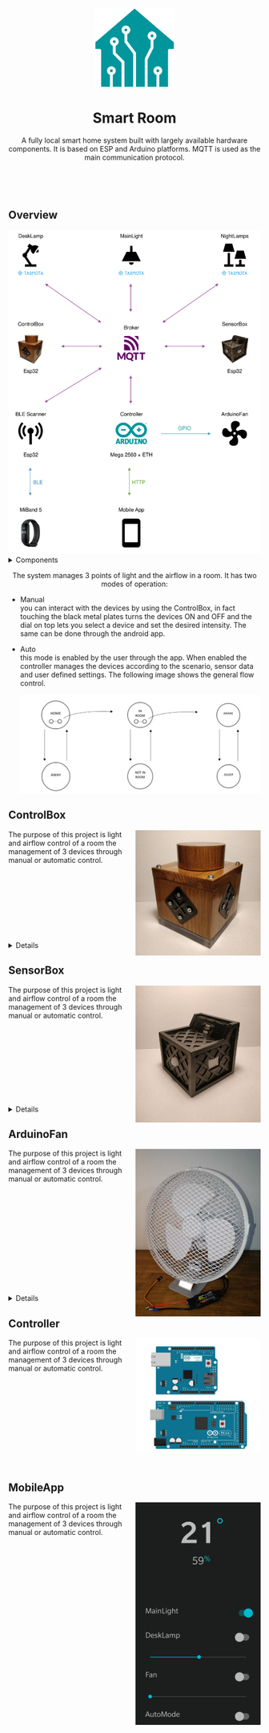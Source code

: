 <!-- PROJECT LOGO -->
<div align="center">
  <img src="Images/SmartRoom.png" alt="Logo" height="160" >
  <h1 align="center">Smart Room</h1>
  <p align="center">
  A fully local smart home system built with largely available hardware components. It is based on ESP and Arduino platforms.
  MQTT is used as the main communication protocol. 
  </p>
</div>
<br />
<br />
<br />

## Overview
<div align="center">
  <img src="Images/Overview.png" alt="Overview" width="600">  
</div>

<!-- TABLE OF CONTENTS -->
<details>
  <summary>Components</summary>
  <ul>
    <li><a href="#controlbox">ControlBox</a></li>
    <li><a href="#sensorbox">SensorBox</a></li>
    <li><a href="#arduinofan">ArduinoFan</a></li>
    <li><a href="#controller">Controller</a></li>
    <li><a href="#mobileapp">MobileApp</a></li>
  </ul>
</details>
<p align="center">
  The system manages 3 points of light and the airflow in a room. It has two modes of operation: 
</p> 
<ul>
  <li>
    <p>
      Manual<br/>
      you can interact with the devices by using the ControlBox, in fact touching the black metal plates turns the devices ON and OFF and the dial on top lets you select a device and set the desired intensity. The same can be done through the android app.
    </p> 
  </li>
  <li>
    <p>
      Auto<br/>this mode is enabled by the user through the app. When enabled the controller manages the devices according to the scenario, sensor data and user defined settings. The following image shows the general flow control.
    </p>
    <img align="center" src="Images/AutoMode1.jpg" alt="AutoMode1.jpg" width="600">
  </li>
</ul>

<!-- CONTROLBOX -->
## ControlBox
<img align="right" src="Images/ControlBox1.jpg" alt="ControlBox1.jpg" width="250">
The purpose of this project is light and airflow control of a room the management of 3 devices through manual or automatic control.
<br />
<br />
<br />
<br />
<br />
<br />
<br />
<br />
<br />
<br />
<details>
  <summary>Details</summary>
  <div align="center">
    <img src="Images/ControlBox2.jpg" alt="ControlBox2.jpg" width="600">
    <p align="center">
      The purpose of this project is light and airflow control of a room the management of 3 devices through manual or automatic control. 
    </p> 
  </div>
  <div align="center">
    <img src="Images/ControlBox3.jpg" alt="ControlBox3.jpg" width="600">
    <p align="center">
      The purpose of this project is light and airflow control of a room the management of 3 devices through manual or automatic control. 
    </p> 
  </div>
  <div align="center">
    <img src="Images/ControlBox4.jpg" alt="ControlBox4.jpg" width="600">
    <p align="center">
      The purpose of this project is light and airflow control of a room the management of 3 devices through manual or automatic control. 
    </p> 
  </div>
</details>

<!-- SENSORBOX -->
## SensorBox
<img align="right" src="Images/SensorBox1.jpg" alt="SensorBox1.jpg" width="250">
The purpose of this project is light and airflow control of a room the management of 3 devices through manual or automatic control.
<br />
<br />
<br />
<br />
<br />
<br />
<br />
<br />
<br />
<br />
<br />
<details>
  <summary>Details</summary>
  <div align="center">
    <img src="Images/SensorBox2.jpg" alt="SensorBox2.jpg" width="600">
    <p align="center">
      The purpose of this project is light and airflow control of a room the management of 3 devices through manual or automatic control. 
    </p> 
  </div>
  <div align="center">
    <img src="Images/SensorBox3.jpg" alt="SensorBox3.jpg" width="600">
    <p align="center">
      The purpose of this project is light and airflow control of a room the management of 3 devices through manual or automatic control. 
    </p> 
  </div>
  <div align="center">
    <img src="Images/SensorBox4.jpg" alt="SensorBox4.jpg" width="600">
    <p align="center">
      The purpose of this project is light and airflow control of a room the management of 3 devices through manual or automatic control. 
    </p> 
  </div>
</details>

<!-- ARDUINOFAN -->
## ArduinoFan
<img align="right" src="Images/ArduinoFan1.jpg" alt="ArduinoFan1.jpg" width="250">
The purpose of this project is light and airflow control of a room the management of 3 devices through manual or automatic control.
<br />
<br />
<br />
<br />
<br />
<br />
<br />
<br />
<br />
<br />
<br />
<br />
<br />
<br />
<details>
  <summary>Details</summary>
  <div align="center">
    <img src="Images/ArduinoFan2.jpg" alt="ArduinoFan2.jpg" width="600">
    <p align="center">
      The purpose of this project is light and airflow control of a room the management of 3 devices through manual or automatic control. 
    </p> 
  </div>
  <div align="center">
    <img src="Images/ArduinoFan3.jpg" alt="ArduinoFan3.jpg" width="600">
    <p align="center">
      The purpose of this project is light and airflow control of a room the management of 3 devices through manual or automatic control. 
    </p> 
  </div>
</details>

<!-- CONTROLLER -->
## Controller
<img align="right" src="Images/Controller.jpg" alt="Controller.jpg" width="250">
The purpose of this project is light and airflow control of a room the management of 3 devices through manual or automatic control.
<br />
<br />
<br />
<br />
<br />
<br />
<br />
<br />
<br />
<br />
<br />
<br />

<!-- MOBILEAPP -->
## MobileApp
<img align="right" src="Images/MobileApp.jpg" alt="MobileApp.jpg" width="250">
The purpose of this project is light and airflow control of a room the management of 3 devices through manual or automatic control.
<br />
<br />
<br />
<br />
<br />
<br />
<br />
<br />
<br />
<br />
<br />
<br />
